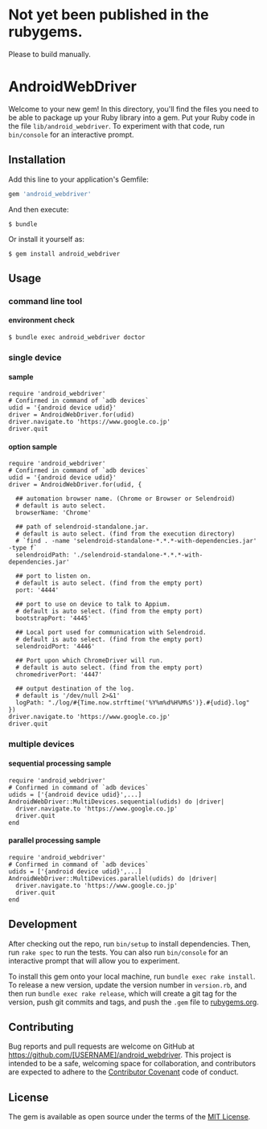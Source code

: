# Not yet been published in the rubygems.

Please to build manually.

# AndroidWebDriver

Welcome to your new gem! In this directory, you'll find the files you need to be able to package up your Ruby library into a gem. Put your Ruby code in the file `lib/android_webdriver`. To experiment with that code, run `bin/console` for an interactive prompt.

## Installation

Add this line to your application's Gemfile:

```ruby
gem 'android_webdriver'
```

And then execute:

    $ bundle

Or install it yourself as:

    $ gem install android_webdriver

## Usage

### command line tool

#### environment check

    $ bundle exec android_webdriver doctor

### single device

#### sample

    require 'android_webdriver'
    # Confirmed in command of `adb devices`
    udid = '{android device udid}'
    driver = AndroidWebDriver.for(udid)
    driver.navigate.to 'https://www.google.co.jp'
    driver.quit

#### option sample

    require 'android_webdriver'
    # Confirmed in command of `adb devices`
    udid = '{android device udid}'
    driver = AndroidWebDriver.for(udid, {

      ## automation browser name. (Chrome or Browser or Selendroid)
      # default is auto select.
      browserName: 'Chrome'

      ## path of selendroid-standalone.jar.
      # default is auto select. (find from the execution directory)
      # `find . -name 'selendroid-standalone-*.*.*-with-dependencies.jar' -type f`
      selendroidPath: './selendroid-standalone-*.*.*-with-dependencies.jar'

      ## port to listen on.
      # default is auto select. (find from the empty port)
      port: '4444'

      ## port to use on device to talk to Appium.
      # default is auto select. (find from the empty port)
      bootstrapPort: '4445'

      ## Local port used for communication with Selendroid.
      # default is auto select. (find from the empty port)
      selendroidPort: '4446'

      ## Port upon which ChromeDriver will run.
      # default is auto select. (find from the empty port)
      chromedriverPort: '4447'

      ## output destination of the log.
      # default is '/dev/null 2>&1'
      logPath: "./log/#{Time.now.strftime('%Y%m%d%H%M%S')}.#{udid}.log"
    })
    driver.navigate.to 'https://www.google.co.jp'
    driver.quit

### multiple devices

#### sequential processing sample

    require 'android_webdriver'
    # Confirmed in command of `adb devices`
    udids = ['{android device udid}',...]
    AndroidWebDriver::MultiDevices.sequential(udids) do |driver|
      driver.navigate.to 'https://www.google.co.jp'
      driver.quit
    end

#### parallel processing sample

    require 'android_webdriver'
    # Confirmed in command of `adb devices`
    udids = ['{android device udid}',...]
    AndroidWebDriver::MultiDevices.parallel(udids) do |driver|
      driver.navigate.to 'https://www.google.co.jp'
      driver.quit
    end

## Development

After checking out the repo, run `bin/setup` to install dependencies. Then, run `rake spec` to run the tests. You can also run `bin/console` for an interactive prompt that will allow you to experiment.

To install this gem onto your local machine, run `bundle exec rake install`. To release a new version, update the version number in `version.rb`, and then run `bundle exec rake release`, which will create a git tag for the version, push git commits and tags, and push the `.gem` file to [rubygems.org](https://rubygems.org).

## Contributing

Bug reports and pull requests are welcome on GitHub at https://github.com/[USERNAME]/android_webdriver. This project is intended to be a safe, welcoming space for collaboration, and contributors are expected to adhere to the [Contributor Covenant](contributor-covenant.org) code of conduct.


## License

The gem is available as open source under the terms of the [MIT License](http://opensource.org/licenses/MIT).

